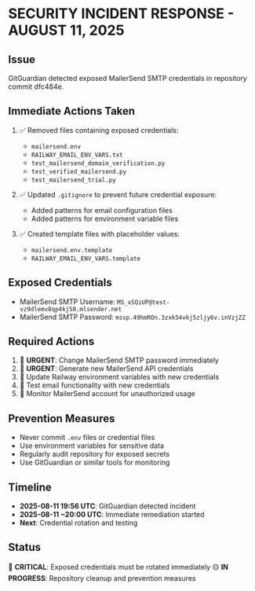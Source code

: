 # SECURITY INCIDENT RESPONSE - AUGUST 11, 2025

## Issue
GitGuardian detected exposed MailerSend SMTP credentials in repository commit dfc484e.

## Immediate Actions Taken
1. ✅ Removed files containing exposed credentials:
   - `mailersend.env`
   - `RAILWAY_EMAIL_ENV_VARS.txt`
   - `test_mailersend_domain_verification.py`
   - `test_verified_mailersend.py`
   - `test_mailersend_trial.py`

2. ✅ Updated `.gitignore` to prevent future credential exposure:
   - Added patterns for email configuration files
   - Added patterns for environment variable files

3. ✅ Created template files with placeholder values:
   - `mailersend.env.template`
   - `RAILWAY_EMAIL_ENV_VARS.template`

## Exposed Credentials
- MailerSend SMTP Username: `MS_xSQiUP@test-vz9dlemv8qp4kj50.mlsender.net`
- MailerSend SMTP Password: `mssp.49hmROn.3zxk54vkj5zljy6v.inVzjZZ`

## Required Actions
1. 🔄 **URGENT**: Change MailerSend SMTP password immediately
2. 🔄 **URGENT**: Generate new MailerSend API credentials
3. 🔄 Update Railway environment variables with new credentials
4. 🔄 Test email functionality with new credentials
5. 🔄 Monitor MailerSend account for unauthorized usage

## Prevention Measures
- Never commit `.env` files or credential files
- Use environment variables for sensitive data
- Regularly audit repository for exposed secrets
- Use GitGuardian or similar tools for monitoring

## Timeline
- **2025-08-11 19:56 UTC**: GitGuardian detected incident
- **2025-08-11 ~20:00 UTC**: Immediate remediation started
- **Next**: Credential rotation and testing

## Status
🔴 **CRITICAL**: Exposed credentials must be rotated immediately
🟡 **IN PROGRESS**: Repository cleanup and prevention measures
